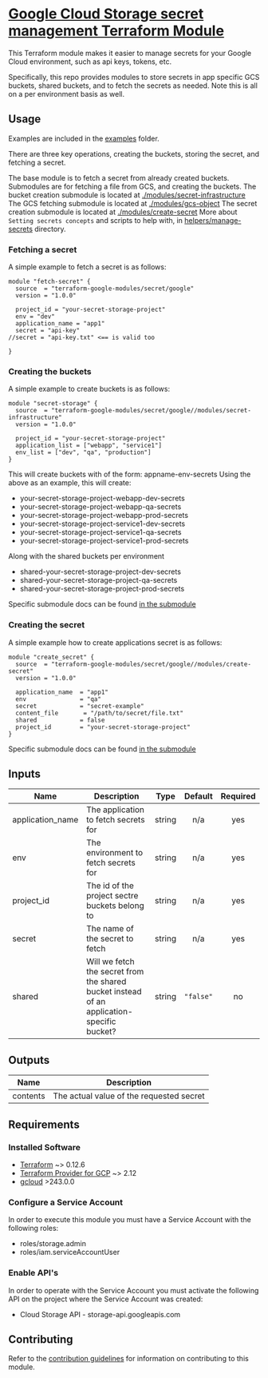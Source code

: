 # [Google Cloud Storage secret management Terraform Module](https://registry.terraform.io/modules/terraform-google-modules/secret/google/)

This Terraform module makes it easier to manage secrets for your Google Cloud environment, such as api keys, tokens, etc.

Specifically, this repo provides modules to store secrets in app specific GCS buckets, shared buckets, and to fetch the secrets as needed.
Note this is all on a per environment basis as well.

## Usage
Examples are included in the [examples](./examples/) folder.

There are three key operations, creating the buckets, storing the secret, and fetching a secret. 

The base module is to fetch a secret from already created buckets. Submodules are for fetching a file from GCS, and creating the buckets.
The bucket creation submodule is located at [./modules/secret-infrastructure](./modules/secret-infrastructure)
The GCS fetching submodule is located at [./modules/gcs-object](./modules/gcs-object)
The secret creation submodule is located at [./modules/create-secret](./modules/create-secret)
More about `Setting secrets concepts` and scripts to help with, in [helpers/manage-secrets](./helpers/manage-secrets) directory.

### Fetching a secret
A simple example to fetch a secret is as follows: 

```hcl
module "fetch-secret" {
  source  = "terraform-google-modules/secret/google"
  version = "1.0.0"
  
  project_id = "your-secret-storage-project"
  env = "dev"
  application_name = "app1"
  secret = "api-key" 
//secret = "api-key.txt" <== is valid too

}
```
 

### Creating the buckets

A simple example to create buckets is as follows:

```hcl
module "secret-storage" {
  source  = "terraform-google-modules/secret/google//modules/secret-infrastructure"
  version = "1.0.0"

  project_id = "your-secret-storage-project"
  application_list = ["webapp", "service1"]
  env_list = ["dev", "qa", "production"]
}
```

This will create buckets with of the form: appname-env-secrets
Using the above as an example, this will create:
* your-secret-storage-project-webapp-dev-secrets
* your-secret-storage-project-webapp-qa-secrets
* your-secret-storage-project-webapp-prod-secrets
* your-secret-storage-project-service1-dev-secrets
* your-secret-storage-project-service1-qa-secrets
* your-secret-storage-project-service1-prod-secrets

Along with the shared buckets per environment
* shared-your-secret-storage-project-dev-secrets
* shared-your-secret-storage-project-qa-secrets
* shared-your-secret-storage-project-prod-secrets

Specific submodule docs can be found [in the submodule](./modules/secret-infrastructure/README.md)

### Creating the secret

A simple example how to create applications secret is as follows:

```hcl
module "create_secret" {
  source  = "terraform-google-modules/secret/google//modules/create-secret"
  version = "1.0.0"

  application_name  = "app1"
  env               = "qa"
  secret            = "secret-example"
  content_file       = "/path/to/secret/file.txt"
  shared            = false
  project_id        = "your-secret-storage-project"
}
```

Specific submodule docs can be found [in the submodule](./modules/create-secret/README.md)


<!-- BEGINNING OF PRE-COMMIT-TERRAFORM DOCS HOOK -->
## Inputs

| Name | Description | Type | Default | Required |
|------|-------------|:----:|:-----:|:-----:|
| application\_name | The application to fetch secrets for | string | n/a | yes |
| env | The environment to fetch secrets for | string | n/a | yes |
| project\_id | The id of the project sectre buckets belong to | string | n/a | yes |
| secret | The name of the secret to fetch | string | n/a | yes |
| shared | Will we fetch the secret from the shared bucket instead of an application-specific bucket? | string | `"false"` | no |

## Outputs

| Name | Description |
|------|-------------|
| contents | The actual value of the requested secret |

<!-- END OF PRE-COMMIT-TERRAFORM DOCS HOOK -->

## Requirements
### Installed Software
- [Terraform](https://www.terraform.io/downloads.html) ~> 0.12.6
- [Terraform Provider for GCP](https://github.com/terraform-providers/terraform-provider-google) ~> 2.12
- [gcloud](https://cloud.google.com/sdk/gcloud/) >243.0.0

### Configure a Service Account
In order to execute this module you must have a Service Account with the following roles:

- roles/storage.admin
- roles/iam.serviceAccountUser

### Enable API's
In order to operate with the Service Account you must activate the following API on the project where the Service Account was created:

- Cloud Storage API - storage-api.googleapis.com

## Contributing

Refer to the [contribution guidelines](./CONTRIBUTING.md) for
information on contributing to this module.
